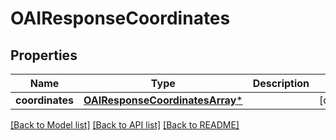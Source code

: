 # OAIResponseCoordinates

## Properties
Name | Type | Description | Notes
------------ | ------------- | ------------- | -------------
**coordinates** | [**OAIResponseCoordinatesArray***](OAIResponseCoordinatesArray.md) |  | [optional] 

[[Back to Model list]](../README.md#documentation-for-models) [[Back to API list]](../README.md#documentation-for-api-endpoints) [[Back to README]](../README.md)


